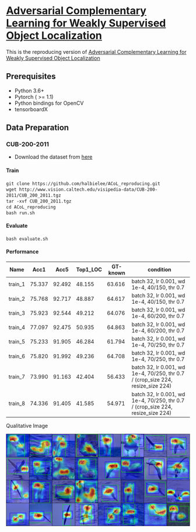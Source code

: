 # [Adversarial Complementary Learning for Weakly Supervised Object Localization](http://openaccess.thecvf.com/content_cvpr_2018/papers/Zhang_Adversarial_Complementary_Learning_CVPR_2018_paper.pdf)

This is the reproducing version of [Adversarial Complementary Learning for Weakly Supervised Object Localization](http://openaccess.thecvf.com/content_cvpr_2018/papers/Zhang_Adversarial_Complementary_Learning_CVPR_2018_paper.pdf)



## Prerequisites

- Python 3.6+
- Pytorch ( >= 1.1)
- Python bindings for OpenCV
- tensorboardX



## Data Preparation

### 	CUB-200-2011

- Download the dataset from [here](http://www.vision.caltech.edu/visipedia/CUB-200-2011.html)




#### Train

```
git clone https://github.com/halbielee/ACoL_reproducing.git
wget http://www.vision.caltech.edu/visipedia-data/CUB-200-2011/CUB_200_2011.tgz
tar -xvf CUB_200_2011.tgz
cd ACoL_reproducing
bash run.sh
```



#### Evaluate

```
bash evaluate.sh
```



#### Performance

| Name     | Acc1 | Acc5 | Top1_LOC | GT-known | condition                                    |
| -------- | ---- | ---- | -------- | ------- | -------------------------------------------- |
| train_1  | 75.337 | 92.492 | 48.155   | 63.616   | batch 32, lr 0.001, wd 1e-4, 40/150, thr 0.7 |
| train_2  | 75.768 | 92.717 | 48.887   | 64.617   | batch 32, lr 0.001, wd 1e-4, 40/150, thr 0.7 |
| train_3  | 75.923 | 92.544 | 49.212 | 64.076 | batch 32, lr 0.001, wd 1e-4, 60/200, thr 0.7 |
| train_4  | 77.097 | 92.475 | 50.935 | 64.863 | batch 32, lr 0.001, wd 1e-4, 60/200, thr 0.7 |
| train_5  | 75.233 | 91.905 | 46.284 | 61.794 | batch 32, lr 0.001, wd 1e-4, 70/250, thr 0.7 |
| train_6  | 75.820 | 91.992 | 49.236 | 64.708 | batch 32, lr 0.001, wd 1e-4, 70/250, thr 0.7 |
| train_7  | 73.990 | 91.163 | 42.404 | 56.433 | batch 32, lr 0.001, wd 1e-4, 70/250, thr 0.7 / (crop_size 224, resize_size 224) |
| train_8  | 74.336 | 91.405 | 41.585 | 54.971 | batch 32, lr 0.001, wd 1e-4, 70/250, thr 0.7 / (crop_size 224, resize_size 224) |

Qualitative Image

![image](image_path/sample.jpg)